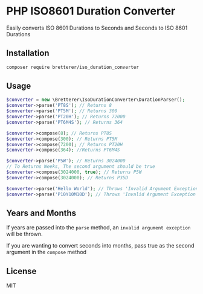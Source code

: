 # PHP ISO8601 Duration Converter
Easily converts ISO 8601 Durations to Seconds and Seconds to ISO 8601 Durations

## Installation
```sh
composer require bretterer/iso_duration_converter
```

## Usage
```php
$converter = new \Bretterer\IsoDurationConverter\DurationParser();
$converter->parse('PT8S'); // Returns 8
$converter->parse('PT5M'); // Returns 300
$converter->parse('PT20H'); // Returns 72000
$converter->parse('PT6M4S'); // Returns 364

$converter->compose(8); // Returns PT8S
$converter->compose(300); // Returns PT5M
$converter->compose(7200); // Returns PT20H
$converter->compose(364); //Returns PT6M4S

$converter->parse('P5W'); // Returns 3024000
// To Returns Weeks, The second argument should be true
$converter->compose(3024000, true); // Returns P5W
$converter->compose(3024000); // Returns P35D

$converter->parse('Hello World'); // Throws 'Invalid Argument Exception' with Message 'Invalid Duration'
$converter->parse('P10Y10M10D'); // Throws 'Invalid Argument Exception' with Message 'Ambiguous Duration'
```

## Years and Months
If years are passed into the `parse` method, an `invalid argument exception` will be thrown.

If you are wanting to convert seconds into months, pass true as the second argument in the `compose` method

## License
MIT
